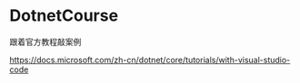 # DotnetCourse

跟着官方教程敲案例


https://docs.microsoft.com/zh-cn/dotnet/core/tutorials/with-visual-studio-code
